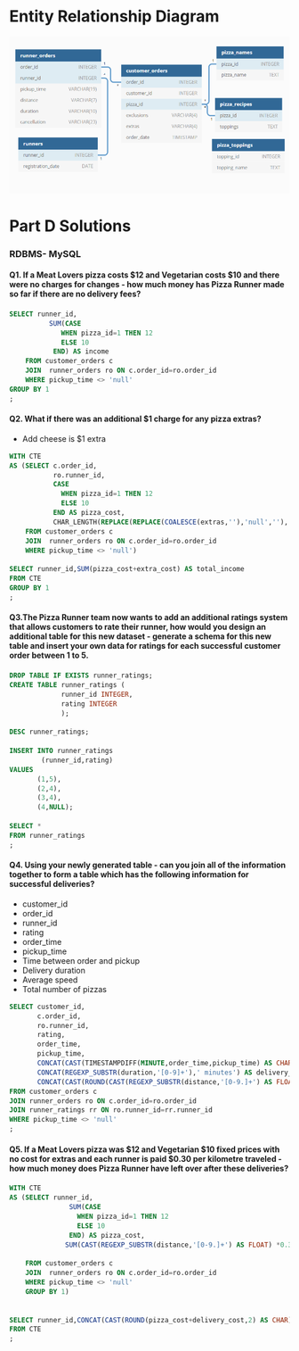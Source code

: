 # Entity Relationship Diagram
![alt text](https://github.com/Mahmud-Buet15/60-days-of-SQL/blob/main/Problem_set_13(%238_week_sql_challenge)/dataset/pizza_runner.png)


# Part D Solutions
### RDBMS- MySQL

#### **Q1. If a Meat Lovers pizza costs $12 and Vegetarian costs $10 and there were no charges for changes - how much money has Pizza Runner made so far if there are no delivery fees?**
```sql
SELECT runner_id,
		  SUM(CASE
			 WHEN pizza_id=1 THEN 12
			 ELSE 10
		   END) AS income
	FROM customer_orders c
	JOIN  runner_orders ro ON c.order_id=ro.order_id
	WHERE pickup_time <> 'null'
GROUP BY 1
;


```

#### **Q2. What if there was an additional $1 charge for any pizza extras?**
- Add cheese is $1 extra

```sql
WITH CTE
AS (SELECT c.order_id,
		   ro.runner_id,
		   CASE
			 WHEN pizza_id=1 THEN 12
			 ELSE 10
		   END AS pizza_cost,
		   CHAR_LENGTH(REPLACE(REPLACE(COALESCE(extras,''),'null',''),', ','')) AS extra_cost       -- 1. NULL values are filled with ''(no character) 2. 'null' strings are replaced with '' 3. ', ' are replace by '' 4. Character length is measured
	FROM customer_orders c
	JOIN  runner_orders ro ON c.order_id=ro.order_id
	WHERE pickup_time <> 'null')
    
SELECT runner_id,SUM(pizza_cost+extra_cost) AS total_income
FROM CTE
GROUP BY 1
;
```

#### **Q3.The Pizza Runner team now wants to add an additional ratings system that allows customers to rate their runner, how would you design an additional table for this new dataset - generate a schema for this new table and insert your own data for ratings for each successful customer order between 1 to 5.**

```sql
DROP TABLE IF EXISTS runner_ratings;
CREATE TABLE runner_ratings (
			 runner_id INTEGER,
             rating INTEGER
             );
             
DESC runner_ratings;

INSERT INTO runner_ratings
        (runner_id,rating)
VALUES 
       (1,5),
       (2,4),
       (3,4),
       (4,NULL);
       
SELECT *
FROM runner_ratings
;
```

#### **Q4. Using your newly generated table - can you join all of the information together to form a table which has the following information for successful deliveries?**
- customer_id
- order_id
- runner_id
- rating
- order_time
- pickup_time
- Time between order and pickup
- Delivery duration
- Average speed
- Total number of pizzas
```sql
SELECT customer_id,
	   c.order_id,
       ro.runner_id,
       rating,
       order_time,
       pickup_time,
       CONCAT(CAST(TIMESTAMPDIFF(MINUTE,order_time,pickup_time) AS CHAR),' minutes')  AS time_between_order_and_pickup,
       CONCAT(REGEXP_SUBSTR(duration,'[0-9]+'),' minutes') AS delivery_duration,
       CONCAT(CAST(ROUND(CAST(REGEXP_SUBSTR(distance,'[0-9.]+') AS FLOAT)/CAST(REGEXP_SUBSTR(duration,'[0-9]+') AS FLOAT),2) AS CHAR),' km/min') AS speed
FROM customer_orders c
JOIN runner_orders ro ON c.order_id=ro.order_id
JOIN runner_ratings rr ON ro.runner_id=rr.runner_id
WHERE pickup_time <> 'null'
;

```

#### **Q5. If a Meat Lovers pizza was $12 and Vegetarian $10 fixed prices with no cost for extras and each runner is paid $0.30 per kilometre traveled - how much money does Pizza Runner have left over after these deliveries?**

```sql
WITH CTE
AS (SELECT runner_id,
			   SUM(CASE
				 WHEN pizza_id=1 THEN 12
				 ELSE 10
			   END) AS pizza_cost,
			  SUM(CAST(REGEXP_SUBSTR(distance,'[0-9.]+') AS FLOAT) *0.3) AS delivery_cost
		   
	FROM customer_orders c
	JOIN  runner_orders ro ON c.order_id=ro.order_id
	WHERE pickup_time <> 'null'
	GROUP BY 1)
    
    
SELECT runner_id,CONCAT(CAST(ROUND(pizza_cost+delivery_cost,2) AS CHAR),' $') AS total_income
FROM CTE
;
```
